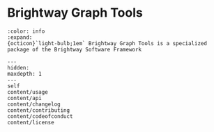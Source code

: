 # Brightway Graph Tools

```{button-link} https://docs.brightway.dev
:color: info
:expand:
{octicon}`light-bulb;1em` Brightway Graph Tools is a specialized package of the Brightway Software Framework
```

```{toctree}
---
hidden:
maxdepth: 1
---
self
content/usage
content/api
content/changelog
content/contributing
content/codeofconduct
content/license
```